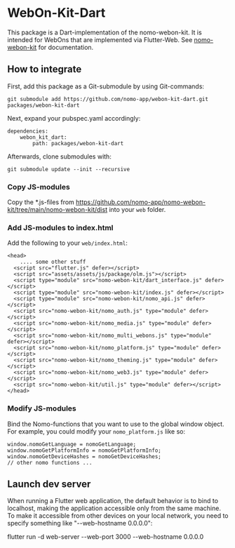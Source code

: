 # WebOn-Kit-Dart

This package is a Dart-implementation of the nomo-webon-kit.
It is intended for WebOns that are implemented via Flutter-Web.
See [nomo-webon-kit](https://github.com/nomo-app/nomo-webon-kit?tab=readme-ov-file#readme) for documentation.

## How to integrate

First, add this package as a Git-submodule by using Git-commands:

```
git submodule add https://github.com/nomo-app/webon-kit-dart.git packages/webon-kit-dart
```

Next, expand your pubspec.yaml accordingly:

```
dependencies:
    webon_kit_dart:
        path: packages/webon-kit-dart
```

Afterwards, clone submodules with:

```
git submodule update --init --recursive
```

### Copy JS-modules

Copy the *.js-files from https://github.com/nomo-app/nomo-webon-kit/tree/main/nomo-webon-kit/dist into your `web` folder.

### Add JS-modules to index.html

Add the following to your `web/index.html`:

```
<head>
    .... some other stuff
  <script src="flutter.js" defer></script>
  <script src="assets/assets/js/package/olm.js"></script>
  <script type="module" src="nomo-webon-kit/dart_interface.js" defer></script>
  <script type="module" src="nomo-webon-kit/index.js" defer></script>
  <script type="module" src="nomo-webon-kit/nomo_api.js" defer></script>
  <script src="nomo-webon-kit/nomo_auth.js" type="module" defer></script>
  <script src="nomo-webon-kit/nomo_media.js" type="module" defer></script>
  <script src="nomo-webon-kit/nomo_multi_webons.js" type="module" defer></script>
  <script src="nomo-webon-kit/nomo_platform.js" type="module" defer></script>
  <script src="nomo-webon-kit/nomo_theming.js" type="module" defer></script>
  <script src="nomo-webon-kit/nomo_web3.js" type="module" defer></script>
  <script src="nomo-webon-kit/util.js" type="module" defer></script>
</head>
```

### Modify JS-modules

Bind the Nomo-functions that you want to use to the global window object.
For example, you could modify your `nomo_platform.js` like so:

```
window.nomoGetLanguage = nomoGetLanguage;
window.nomoGetPlatformInfo = nomoGetPlatformInfo;
window.nomoGetDeviceHashes = nomoGetDeviceHashes;
// other nomo functions ...
```

## Launch dev server

When running a Flutter web application, the default behavior is to bind to localhost, making the application accessible only from the same machine.
To make it accessible from other devices on your local network, you need to specify something like "--web-hostname 0.0.0.0":

flutter run -d web-server --web-port 3000 --web-hostname 0.0.0.0
